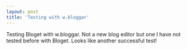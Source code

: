```yaml
---
layout: post
title: 'Testing with w.bloggar'
---
```

Testing Bloget with w.bloggar. Not a new blog editor but one I have not tested before with Bloget. Looks like another successful test!
